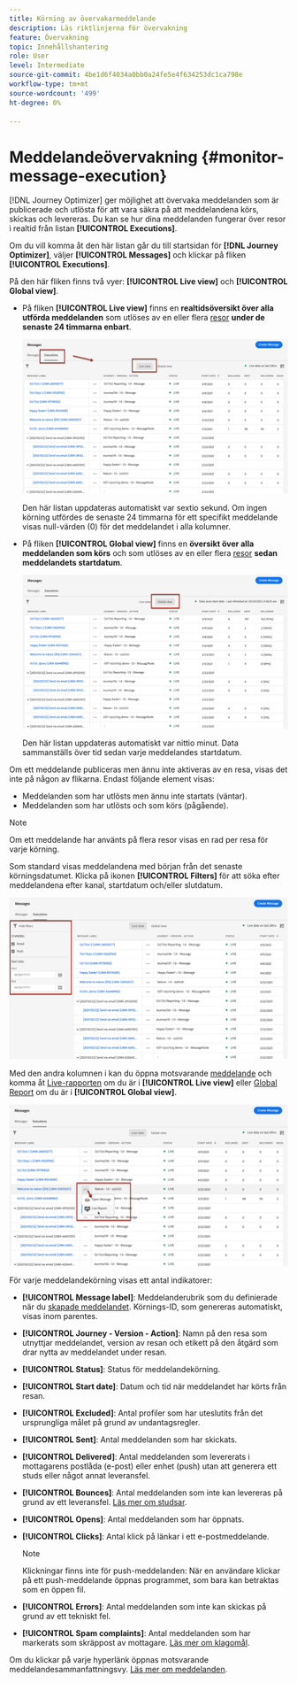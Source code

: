 ```yaml
---
title: Körning av övervakarmeddelande
description: Läs riktlinjerna för övervakning
feature: Övervakning
topic: Innehållshantering
role: User
level: Intermediate
source-git-commit: 4be1d6f4034a0bb0a24fe5e4f634253dc1ca798e
workflow-type: tm+mt
source-wordcount: '499'
ht-degree: 0%

---
```


# Meddelandeövervakning {#monitor-message-execution}

[!DNL Journey Optimizer] ger möjlighet att övervaka meddelanden som är publicerade och utlösta för att vara säkra på att meddelandena körs, skickas och levereras. Du kan se hur dina meddelanden fungerar över resor <!--and APIs--> i realtid från listan **[!UICONTROL Executions]**.

Om du vill komma åt den här listan går du till startsidan för **[!DNL Journey Optimizer]**, väljer **[!UICONTROL Messages]** och klickar på fliken **[!UICONTROL Executions]**.

På den här fliken finns två vyer: **[!UICONTROL Live view]** och **[!UICONTROL Global view]**.

* På fliken **[!UICONTROL Live view]** finns en **realtidsöversikt över alla utförda meddelanden** som utlöses av en eller flera [resor](building-journeys/journey.md) **under de senaste 24 timmarna enbart**.

   ![](assets/message-execution-tab-live.png)

   Den här listan uppdateras automatiskt var sextio sekund. Om ingen körning utfördes de senaste 24 timmarna för ett specifikt meddelande visas null-värden (0) för det meddelandet i alla kolumner.

* På fliken **[!UICONTROL Global view]** finns en **översikt över alla meddelanden som körs** och som utlöses av en eller flera [resor](building-journeys/journey.md) **sedan meddelandets startdatum**.

   ![](assets/message-execution-tab-global.png)

   Den här listan uppdateras automatiskt var nittio minut. Data sammanställs över tid sedan varje meddelandes startdatum.

Om ett meddelande publiceras men ännu inte aktiveras av en resa, visas det inte på någon av flikarna. Endast följande element visas:
* Meddelanden som har utlösts men ännu inte startats (väntar).
* Meddelanden som har utlösts och som körs (pågående).

<!--For multichannel messages, one row per channel is displayed for each message. STILL VALID? looks like NOT-->

>[!NOTE]
>
>Om ett meddelande har använts på flera resor visas en rad per resa för varje körning.

<!--![](assets/message-execution-multichannel.png)-->

<!--If a message has been used in several journeys, the **[!UICONTROL Source]** column displays **[!UICONTROL Multiple]**.-->

Som standard visas meddelandena med början från det senaste körningsdatumet. Klicka på ikonen **[!UICONTROL Filters]** för att söka efter meddelandena efter kanal, startdatum och/eller slutdatum.

![](assets/message-execution-tab-filters.png)

Med den andra kolumnen i <!--**[!UICONTROL Quick action]**-->kan du öppna motsvarande [meddelande](create-message.md) och komma åt [Live-rapporten](reports/live-report.md) om du är i **[!UICONTROL Live view]** eller [Global Report](reports/global-report.md) om du är i **[!UICONTROL Global view]**.

![](assets/message-execution-open-live-report.png)

För varje meddelandekörning visas ett antal indikatorer:

* **[!UICONTROL Message label]**: Meddelanderubrik som du definierade när du  [skapade meddelandet](create-message.md). Körnings-ID, som genereras automatiskt, visas inom parentes.

   <!--**[!UICONTROL Execution ID]**: Automatically generated identifier.
  **[!UICONTROL Source]**: Name of the journey leveraging that message.-->

* **[!UICONTROL Journey - Version - Action]**: Namn på den resa som utnyttjar meddelandet, version av resan och etikett på den åtgärd som drar nytta av meddelandet under resan.

* **[!UICONTROL Status]**: Status för meddelandekörning.  <!--List all the possible statuses? For now only Live status? The user cannot stop or cancel the execution. TBC by Fred-->

* **[!UICONTROL Start date]**: Datum och tid när meddelandet har körts från resan.

   <!--Targeted: Number of targeted profiles for each message execution. To come?-->

* **[!UICONTROL Excluded]**: Antal profiler som har uteslutits från det ursprungliga målet på grund av undantagsregler.

* **[!UICONTROL Sent]**: Antal meddelanden som har skickats.

* **[!UICONTROL Delivered]**: Antal meddelanden som levererats i mottagarens postlåda (e-post) eller enhet (push) utan att generera ett studs eller något annat leveransfel.

* **[!UICONTROL Bounces]**: Antal meddelanden som inte kan levereras på grund av ett leveransfel. [Läs mer om studsar](suppression-list.md).

* **[!UICONTROL Opens]**: Antal meddelanden som har öppnats.

* **[!UICONTROL Clicks]**: Antal klick på länkar i ett e-postmeddelande.

   >[!NOTE]
   >
   >Klickningar finns inte för push-meddelanden: När en användare klickar på ett push-meddelande öppnas programmet, som bara kan betraktas som en öppen fil.

* **[!UICONTROL Errors]**: Antal meddelanden som inte kan skickas på grund av ett tekniskt fel.

* **[!UICONTROL Spam complaints]**: Antal meddelanden som har markerats som skräppost av mottagare. [Läs mer om klagomål](https://experienceleague.adobe.com/docs/deliverability-learn/deliverability-best-practice-guide/metrics-for-deliverability/complaints.html#metrics-for-deliverability).

Om du klickar på varje hyperlänk öppnas motsvarande meddelandesammanfattningsvy. [Läs mer om meddelanden](create-message.md).
